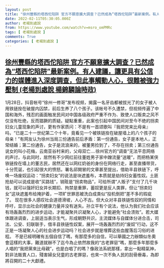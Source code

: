 ```yaml
---
layout: post
title: "徐州豐縣的塔西佗陷阱 官方不願意擴大調查？已然成為“塔西佗陷阱”最新案例。有人建議，讓更具有公信力的媒體進入深度調查，但此事觸動人心，很難被強力壓制 (老楊到處說 楊錦驎論時政)"
date: 2022-02-11T05:30:05.000Z
author: 老楊到處說
from: https://www.youtube.com/watch?v=msro_omPMRc
tags: [ 老楊到處說 ]
comments: True
categories: [ 老楊到處說 ]
---
```

<!--1644557405000-->
[徐州豐縣的塔西佗陷阱 官方不願意擴大調查？已然成為“塔西佗陷阱”最新案例。有人建議，讓更具有公信力的媒體進入深度調查，但此事觸動人心，很難被強力壓制 (老楊到處說 楊錦驎論時政)](https://www.youtube.com/watch?v=msro_omPMRc)
------

<div>
1月28日，抖音帐号“徐州一修哥”发布视频，揭露一名牙齿都被拔光了的女子被人用铁链拴在破屋内囚禁，前后生养了八个孩子。该帐号不久遭禁，但视频传遍了中国和海外，残忍的画面触发民间对中国各级政府严重不作为、致使人口贩卖之风不仅没有杜绝，反而猖獗的质疑。疑點重重，此案也引起中国民间对至今不绝的拐卖妇女儿童现象的声讨，更有作家质问：不是有一首颂歌叫『我把党来比母亲』吗，“已是二十一世纪第二个十年，竟看见一个被铁链拴在破屋墙上的八个孩子的母亲！”有网友认为徐州当局三份通告前后矛盾：第一份通告，女子是本地人，正常结婚；第二份通告，女子是流浪来的，被董男捡到了，不存在拐卖；第三份通告说女的叫小花梅，云南亚谷村来的，父母双亡….徐州官方的“调查“无法平息网络的声讨，与此同时，居然有不少网红前往董姓男子家中蹭流量“送暖”，而把杨某侠铁链拴在墙上的董志民，居然还在以网红奶爸的身份在网络行走，甚至直播带货，十分荒诞，也引起很大的愤怒。署名邱開冒的文章甚至提出，借助丰县铁链下，呼唤一场废奴运动：“拐卖妇女”的说法是块遮羞布，本质就是劫持妇女蓄性奴。土匪抢劫可以说成是收“买路钱”，销赃是“拐卖物品”，可给所谓“人贩子”支付了几千块钱，就可以强奸妇女并长期扣、拘禁是重罪，蓄奴更是反人类罪，但让“拐卖妇女”这块遮羞布给掩护着，一项旷世罪恶被洗白成类似“投机倒把”差不多的瑕疵了。 现在很多人感叹社会道德滑坡，人心不古。但大众对丰县铁链性奴的同情和呼吁，显示出社会的健康力量并没有迷失。孙立平有个说法，他认为我们社会应该有场轰轰烈烈的进步运动，才能凝聚共识凝聚人心，才能避免“社会溃败”。若大媒体跟进调查，上层适当表示生气，形成朝野共识，主流媒体与自媒体分进合击，司法、公安、妇联联手，借丰县铁链性奴案，展开一场轰轰烈烈的“废奴”行动，这不正是一场凝聚人心的社会进步运动吗？社会进步就是埋葬这些血腥落后习俗的进程。 不是已經明確有五個自信了嗎，有那麼多的自信，可以舉國之力辦類似冬奧會這樣的大事，難道就辦不了迄今為止依然故我的“古老罪惡”嗎，那麼多年那麼多人唱的“我把黨來比母親”，也是白唱了的嗎？像政法系統那樣，拿出一點精氣神，對非法販賣人口，殘害婦女兒童的古老罪惡，也來一次不負人民的刮骨療毒，為即將召開的二十大獻禮。
</div>
